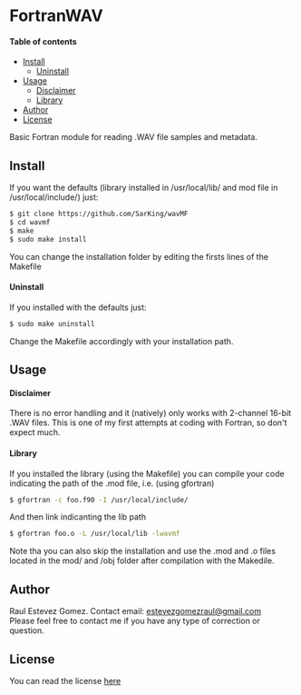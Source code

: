 # FortranWAV

#### Table of contents
- [Install](#install)  
    - [Uninstall](#uninstall) 
- [Usage](#usage)  
    - [Disclaimer](#disclaimer)  
    - [Library](#library)
- [Author](#author)  
- [License](#license)  

Basic Fortran module for reading .WAV file samples and metadata.

## Install
If you want the defaults (library installed in /usr/local/lib/ and mod file in /usr/local/include/) just:  
```bash
$ git clone https://github.com/SarKing/wavMF
$ cd wavmf
$ make
$ sudo make install
``` 
You can change the installation folder by editing the firsts lines of the Makefile  
#### Uninstall
If you installed with the defaults just:  
```bash
$ sudo make uninstall 
```
Change the Makefile accordingly with your installation path.  

## Usage
#### Disclaimer
There is no error handling and it (natively) only works with 2-channel 16-bit .WAV files. 
This is one of my first attempts at coding with Fortran, so don't expect much.

#### Library 
If you installed the library (using the Makefile) you can compile your code indicating the path of the .mod file, i.e. (using
gfortran)  

```bash
$ gfortran -c foo.f90 -I /usr/local/include/
```
And then link indicanting the lib path  

```bash
$ gfortran foo.o -L /usr/local/lib -lwavmf
```

Note tha you can also skip the installation and use the .mod and .o files located in the mod/ and /obj folder after compilation
with the Makedile.  
## Author
Raul Estevez Gomez. Contact email: estevezgomezraul@gmail.com  
Please feel free to contact me if you have any type of correction or question. 

## License
You can read the license [here](LICENSE)
